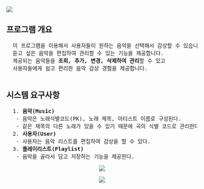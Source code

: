 <img src="https://capsule-render.vercel.app/api?type=waving&color=auto&height=200&section=header&text=🎵MusicPlayList🎧&fontSize=30" />
<h2> 프로그램 개요 </h2>
<pre>
  이 프로그램을 이용해서 사용자들이 원하는 음악을 선택해서 감상할 수 있습니다.   
  듣고 싶은 음악을 편집하여 관리할 수 있는 기능을 제공합니다.
  제공되는 음악들을 <b>조회, 추가, 변경, 삭제하여 관리</b>할 수 있고 
  사용자들에게 쉽고 편리한 음악 감상 경험을 제공합니다.
  
</pre>
<h2> 시스템 요구사항</h2>
<pre>
  1. <b>음악(Music)</b>
   - 음악은 노래식별코드(PK), 노래 제목, 아티스트 이름로 구성된다. 
   - 같은 제목의 다른 노래가 있을 수 있기 때문에 곡의 식별 코드로 관리한다.  
  2. <b>사용자(User)</b>
   - 사용자는 음악 리스트를 편집하여 감상을 할 수 있다.
  3. <b>플레이리스트(Playlist)</b>
   - 음악을 골라서 담고 저장하는 기능을 제공한다.
</pre>
<p align="center">
  <img src="https://github.com/user-attachments/assets/d0ccad83-e75a-4429-89ad-953b6892b343">
</p>
<p align="center">
  <img src="https://github.com/user-attachments/assets/e696b4c0-240c-4a0d-aafe-591bd1f1f66f">
</p>

